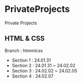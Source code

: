 # PrivateProjects
Private Projects

## HTML & CSS
Branch : htmmlcss

- Section 1 : 24.01.31
- Section 2 : 24.01.31 ~ 24.02.02
- Section 3 : 24.02.02 ~ 24.02.05
- Section 4 : 24.02.07